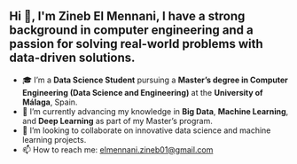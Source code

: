 ## Hi 👋, I'm **Zineb El Mennani**, I have a strong background in **computer engineering** and a passion for solving real-world problems with data-driven solutions.  

- 🎓 I’m a **Data Science Student** pursuing a **Master’s degree in Computer Engineering (Data Science and Engineering)** at the **University of Málaga**, Spain.  
- 🌱 I’m currently advancing my knowledge in **Big Data**, **Machine Learning**, and **Deep Learning** as part of my Master’s program.  
- 👯 I’m looking to collaborate on innovative data science and machine learning projects.  
- 📫 How to reach me: elmennani.zineb01@gmail.com 
